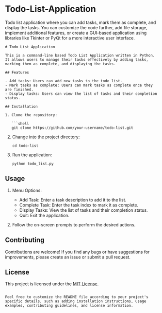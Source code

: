 # Todo-List-Application
Todo list application where you can add tasks, mark them as complete, and display the tasks. You can customize the code further, add file storage, implement additional features, or create a GUI-based application using libraries like Tkinter or PyQt for a more interactive user interface.

```
# Todo List Application

This is a command-line based Todo List Application written in Python. It allows users to manage their tasks effectively by adding tasks, marking them as complete, and displaying the tasks.

## Features

- Add tasks: Users can add new tasks to the todo list.
- Mark tasks as complete: Users can mark tasks as complete once they are finished.
- Display tasks: Users can view the list of tasks and their completion status.

## Installation

1. Clone the repository:

   ```shell
   git clone https://github.com/your-username/todo-list.git
   ```

2. Change into the project directory:

   ```shell
   cd todo-list
   ```

3. Run the application:

   ```shell
   python todo_list.py
   ```

## Usage

1. Menu Options:

   - Add Task: Enter a task description to add it to the list.
   - Complete Task: Enter the task index to mark it as complete.
   - Display Tasks: View the list of tasks and their completion status.
   - Quit: Exit the application.

2. Follow the on-screen prompts to perform the desired actions.

## Contributing

Contributions are welcome! If you find any bugs or have suggestions for improvements, please create an issue or submit a pull request.

## License

This project is licensed under the [MIT License](LICENSE).

```

Feel free to customize the README file according to your project's specific details, such as adding installation instructions, usage examples, contributing guidelines, and license information.
